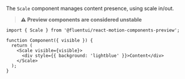 The `Scale` component manages content presence, using scale in/out.

> **⚠️ Preview components are considered unstable**

```tsx
import { Scale } from '@fluentui/react-motion-components-preview';

function Component({ visible }) {
  return (
    <Scale visible={visible}>
      <div style={{ background: 'lightblue' }}>Content</div>
    </Scale>
  );
}
```
